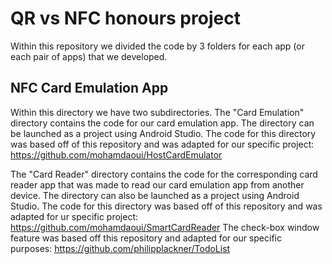 # QR vs NFC honours project
Within this repository we divided the code by 3 folders for each app (or each pair of apps) that we developed.

## NFC Card Emulation App
Within this directory we have two subdirectories. The "Card Emulation" directory contains the code for our card emulation app.
The directory can be launched as a project using Android Studio. The code for this directory was based off of this repository and was adapted for our specific project:
https://github.com/mohamdaoui/HostCardEmulator

The "Card Reader" directory contains the code for the corresponding card reader app that was made to read our card emulation app from another device.
The directory can also be launched as a project using Android Studio. The code for this directory was based off of this repository and was adapted for ur specific project:
https://github.com/mohamdaoui/SmartCardReader
The check-box window feature was based off this repository and adapted for our specific purposes:
https://github.com/philipplackner/TodoList

 
